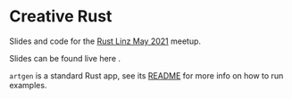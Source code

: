 # Creative Rust

Slides and code for the [Rust Linz May 2021](https://www.meetup.com/de-DE/Rust-Linz/events/276520435/) meetup.

Slides can be found live here []().

`artgen` is a standard Rust app, see its [README]() for more info on how to run examples.
